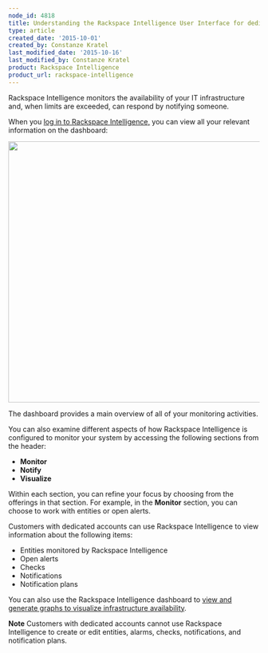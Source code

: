 ```yaml
---
node_id: 4818
title: Understanding the Rackspace Intelligence User Interface for dedicated accounts
type: article
created_date: '2015-10-01'
created_by: Constanze Kratel
last_modified_date: '2015-10-16'
last_modified_by: Constanze Kratel
product: Rackspace Intelligence
product_url: rackspace-intelligence
---
```


Rackspace Intelligence monitors the availability of your IT
infrastructure and, when limits are exceeded, can respond by notifying
someone.

When you [log in to Rackspace
Intelligence](/how-to/log-in-to-rackspace-intelligence-for-dedicated-accounts)[,](/how-to/log-in-to-rackspace-intelligence-for-dedicated-accounts)
you can view all your relevant information on the dashboard:

<img src="https://8026b2e3760e2433679c-fffceaebb8c6ee053c935e8915a3fbe7.ssl.cf2.rackcdn.com/field/image/Dashboard.png" width="896" height="524" />

The dashboard provides a main overview of all of your monitoring
activities.

You can also examine different aspects of how Rackspace Intelligence is
configured to monitor your system by accessing the following sections
from the header:

-   **Monitor**
-   **Notify**
-   **Visualize**

Within each section, you can refine your focus by choosing from the
offerings in that section. For example, in the **Monitor** section, you can
choose to work with entities or open alerts.

Customers with dedicated accounts can use Rackspace Intelligence
to view information about the following items:

-   Entities monitored by Rackspace Intelligence
-   Open alerts
-   Checks
-   Notifications
-   Notification plans

You can also use the Rackspace Intelligence dashboard to [view and
generate graphs to visualize infrastructure
availability](/how-to/viewing-and-creating-graphs-of-activity-in-rackspace-intelligence-for-dedicated-accounts).

**Note** Customers with dedicated accounts cannot use Rackspace
Intelligence to create or edit entities, alarms, checks, notifications,
and notification plans.
